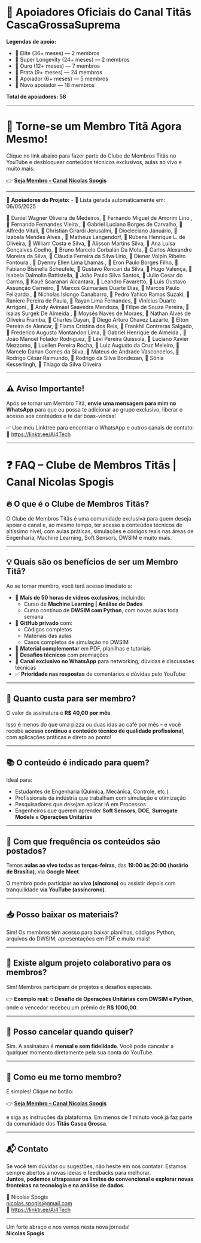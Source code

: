 # 🚀 Apoiadores Oficiais do Canal Titãs CascaGrossaSuprema

**Legendas de apoio:**

- 💎 Elite (36+ meses) — 2 membros
- 🚀 Super Longevity (24+ meses) — 2 membros
- 🥇 Ouro (12+ meses) — 7 membros
- 🥈 Prata (9+ meses) — 24 membros
- 🌟 Apoiador (6+ meses) — 5 membros
- 🔹 Novo apoiador — 18 membros

**Total de apoiadores: 58**

---

# 🚀 Torne-se um Membro Titã Agora Mesmo!

Clique no link abaixo para fazer parte do Clube de Membros Titãs no YouTube e desbloquear conteúdos técnicos exclusivos, aulas ao vivo e muito mais:

👉 **[Seja Membro – Canal Nicolas Spogis](https://www.youtube.com/channel/UCqIQSppLB_USKKN-Y9Z-OTw/join)**

---

📢 **Apoiadores do Projeto:** - 📅 Lista gerada automaticamente em: 06/05/2025

💎 Daniel Wagner Oliveira de Medeiros, 💎 Fernando Miguel de Amorim Lino , 🚀 Fernando Fernandes Vieira , 🚀 Gabriel Luciano Borges de Carvalho, 🥇 Alfredo Vitali, 🥇 Christian Girardi Jerusalmi, 🥇 Diocleciano Januário, 🥇 Izabela Mendes Alves , 🥇 Matheus Langendorf, 🥇 Rubens Henrique L. de Oliveira, 🥇 William Costa e Silva, 🥈 Alisson Martins Silva, 🥈 Ana Luísa Gonçalves Coelho, 🥈 Bruno Marcelo Corbalán Da Mota, 🥈 Carlos Alexandre Moreira da Silva, 🥈 Cláudia Ferreira da Silva Lirio, 🥈 Diener Volpin Ribeiro Fontoura , 🥈 Dyenny Ellen Lima Lhamas , 🥈 Eron Paulo Borges Filho, 🥈 Fabiano Bisinella Scheufele, 🥈 Gustavo Roncari da Silva, 🥈 Hugo Valença, 🥈 Isabela Dalmolin Battistella, 🥈 João Paulo Silva Santos, 🥈 Julio Cesar do Carmo, 🥈 Kauê Scaranari Alcantara, 🥈 Leandro Favaretto, 🥈 Luis Gustavo Assunção Carneiro, 🥈 Marcos Guimarães Duarte Dias, 🥈 Marcos Paulo Felizardo , 🥈 Nicholas Islongo Canabarro, 🥈 Pedro Yahico Ramos Suzaki, 🥈 Raniere Pereira de Paula, 🥈 Rayan Lima Fernandes, 🥈 Vinícius Duarte Arrigoni , 🌟 Andy Avimael Saavedra Mendoza, 🌟 Filipe de Souza Pereira, 🌟 Isaias Surgek De Almeida , 🌟 Moysés Naves de Moraes, 🌟 Nathan Alves de Oliveira Framba, 🔹 Charles Dayan, 🔹 Diego Arturo Chavez Lazarte, 🔹 Elton Pereira de Alencar, 🔹 Fiama Cristina dos Reis, 🔹 Frankhil Contreras Salgado, 🔹 Frederico Augusto Montandon Lima, 🔹 Gabriel Henrique de Almeida , 🔹 João Manoel Folador Rodriguez, 🔹 Leví Pereira Quissola, 🔹 Luciano Xavier Mezzomo, 🔹 Luellen Pereira Rocha, 🔹 Luiz Augusto da Cruz Meleiro, 🔹 Marcelo Dahan Gomes da Silva, 🔹 Mateus de Andrade Vasconcelos, 🔹 Rodrigo César Raimundo, 🔹 Rodrigo da Silva Bondezan, 🔹 Sônia Kesserlingh, 🔹 Thiago da Silva Oliveira

---

## ⚠️ Aviso Importante!

Após se tornar um Membro Titã, **envie uma mensagem para mim no WhatsApp** para que eu possa te adicionar ao grupo exclusivo, liberar o acesso aos conteúdos e te dar boas-vindas!

✅ Use meu Linktree para encontrar o WhatsApp e outros canais de contato:  
🔗 <https://linktr.ee/Ai4Tech>

---

# ❓ FAQ – Clube de Membros Titãs | Canal Nicolas Spogis

## 🔥 O que é o Clube de Membros Titãs?
O Clube de Membros Titãs é uma comunidade exclusiva para quem deseja apoiar o canal e, ao mesmo tempo, ter acesso a conteúdos técnicos de altíssimo nível, com aulas práticas, simulações e códigos reais nas áreas de Engenharia, Machine Learning, Soft Sensors, DWSIM e muito mais.

---

## 💡 Quais são os benefícios de ser um Membro Titã?

Ao se tornar membro, você terá acesso imediato a:

- 🎥 **Mais de 50 horas de vídeos exclusivos**, incluindo:
  - Curso de **Machine Learning | Análise de Dados**
  - Curso contínuo de **DWSIM com Python**, com novas aulas toda semana
- 💾 **GitHub privado** com:
  - Códigos completos
  - Materiais das aulas
  - Casos completos de simulação no DWSIM
- 📂 **Material complementar** em PDF, planilhas e tutoriais
- 🧪 **Desafios técnicos** com premiações
- 💬 **Canal exclusivo no WhatsApp** para networking, dúvidas e discussões técnicas
- ✅ **Prioridade nas respostas** de comentários e dúvidas pelo YouTube

---

## 💸 Quanto custa para ser membro?

O valor da assinatura é **R$ 40,00 por mês**.

Isso é menos do que uma pizza ou duas idas ao café por mês – e você recebe **acesso contínuo a conteúdo técnico de qualidade profissional**, com aplicações práticas e direto ao ponto!

---

## 📚 O conteúdo é indicado para quem?

Ideal para:

- Estudantes de Engenharia (Química, Mecânica, Controle, etc.)
- Profissionais da indústria que trabalham com simulação e otimização
- Pesquisadores que desejam aplicar IA em Processos
- Engenheiros que querem aprender **Soft Sensors**, **DOE**, **Surrogate Models** e **Operações Unitárias**

---

## 📆 Com que frequência os conteúdos são postados?

Temos **aulas ao vivo todas as terças-feiras**, das **19:00 às 20:00 (horário de Brasília)**, via **Google Meet**.

O membro pode participar **ao vivo (síncrono)** ou assistir depois com tranquilidade **via YouTube (assíncrono)**.

---

## 📥 Posso baixar os materiais?

Sim! Os membros têm acesso para baixar planilhas, códigos Python, arquivos do DWSIM, apresentações em PDF e muito mais!

---

## 🧩 Existe algum projeto colaborativo para os membros?

Sim! Membros participam de projetos e desafios especiais.

👉 **Exemplo real:** o **Desafio de Operações Unitárias com DWSIM e Python**, onde o vencedor recebeu um prêmio de **R$ 1000,00**.

---

## 🛑 Posso cancelar quando quiser?

Sim. A assinatura é **mensal e sem fidelidade**. Você pode cancelar a qualquer momento diretamente pela sua conta do YouTube.

---

## 🧭 Como eu me torno membro?

É simples! Clique no botão:

👉 **[Seja Membro – Canal Nicolas Spogis](https://www.youtube.com/channel/UCqIQSppLB_USKKN-Y9Z-OTw/join)**

e siga as instruções da plataforma. Em menos de 1 minuto você já faz parte da comunidade dos **Titãs Casca Grossa**.

---

## 📬 Contato

Se você tem dúvidas ou sugestões, não hesite em nos contatar. Estamos sempre abertos a novas ideias e feedbacks para melhorar.  
**Juntos, podemos ultrapassar os limites do convencional e explorar novas fronteiras na tecnologia e na análise de dados.**

📧 Nicolas Spogis  
<nicolas.spogis@gmail.com>  
🔗 <https://linktr.ee/Ai4Tech>

---

Um forte abraço e nos vemos nesta nova jornada!  
**Nicolas Spogis**
